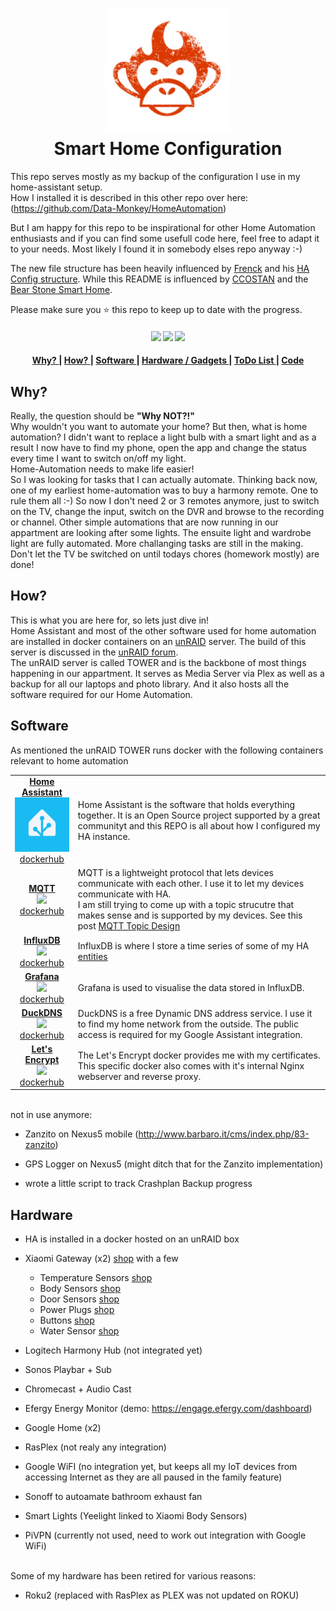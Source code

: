 <h1 align="center">
  <img src="https://raw.githubusercontent.com/Data-Monkey/data-monkey.github.io/master/images/datamonkey.png" alt="DataMonkey Smart Home" width="200"> <br>
  Smart Home Configuration
</h1>

This repo serves mostly as my backup of the configuration I use in my home-assistant setup.<br>
How I installed it is described in this other repo over here: (https://github.com/Data-Monkey/HomeAutomation)

But I am happy for this repo to be inspirational for other Home Automation enthusiasts and if you can find some usefull code here, feel free to adapt it to your needs. Most likely I found it in somebody elses repo anyway :-)

The new file structure has been heavily influenced by [Frenck](https://github.com/frenck/) and his [HA Config structure](https://github.com/frenck/home-assistant-config). While this README is influenced by [CCOSTAN](https://github.com/CCOSTAN) and the [Bear Stone Smart Home](https://github.com/CCOSTAN/Home-AssistantConfig). 

Please make sure you :star: this repo to keep up to date with the progress.
<div align="center">
  <h4>
    <a href="https://github.com/Data-Monkey/Home-Assistant-Config/stargazers"><img src="https://img.shields.io/github/stars/Data-Monkey/Home-Assistant-Config.svg?style=plasticr"></a>
    <a href="https://github.com/Data-Monkey/Home-Assistant-Config/commits/master"><img src="https://img.shields.io/github/last-commit/Data-Monkey/Home-Assistant-Config.svg?style=plasticr"></a>
    <a href="https://travis-ci.org/Data-Monkey/Home-Assistant-Config" target="_new"><img src="https://travis-ci.org/Data-Monkey/Home-Assistant-Config.svg?branch=master"></a>
  </h4>
</div>
<div align="center" font-color=orange><a name="menu"></a>
  <h4>
    <a href="https://github.com/Data-Monkey/Home-Assistant-Config#why">
      Why?
    </a>
    <span> | </span>
    <a href="https://github.com/Data-Monkey/Home-Assistant-Config#how">
      How?
    </a>
    <span> | </span>
    <a href="https://github.com/Data-Monkey/Home-Assistant-Config#software">
      Software
    </a>    
    <span> | </span>
    <a href="https://github.com/Data-Monkey/Home-Assistant-Config#hardware">
      Hardware / Gadgets
    </a>    
    <span> | </span>
    <a href="https://github.com/Data-Monkey/Home-Assistant-Config/issues">
      ToDo List
    </a>
    <span> | </span>
    <a href="https://github.com/Data-Monkey/Home-Assistant-Config/tree/master/config">
      Code
    </a>
  </h4>
</div>

<h2>Why?</h2>
Really, the question should be <b>"Why NOT?!"</b> <br>
Why wouldn't you want to automate your home? 
But then, what is home automation? I didn't want to replace a light bulb with a smart light and as a result I now have to find my phone, open the app and change the status every time I want to switch on/off my light.<br>
Home-Automation needs to make life easier!<br>
So I was looking for tasks that I can actually automate. 
Thinking back now, one of my earliest home-automation was to buy a harmony remote. One to rule them all :-) So now I don't need 2 or 3 remotes anymore, just to switch on the TV, change the input, switch on the DVR and browse to the recording or channel. 
Other simple automations that are now running in our appartment are looking after some lights. The ensuite light and wardrobe light are fully automated.
More challanging tasks are still in the making. Don't let the TV be switched on until todays chores (homework mostly) are done!

<h2>How?</h2>
This is what you are here for, so lets just dive in!<br>
Home Assistant and most of the other software used for home automation are installed in docker containers on an <a href="https://unraid.net/">unRAID</a> server. The build of this server is discussed in the <a href="https://forums.lime-technology.com/topic/30331-first-unraid-build-h87i-plus-lian-li-pc-q25/">unRAID forum</a>. <br>
The unRAID server is called TOWER and is the backbone of most things happening in our appartment. It serves as Media Server via Plex as well as a backup for all our laptops and photo library. And it also hosts all the software required for our Home Automation.

<h2>Software</h2>
As mentioned the unRAID TOWER runs docker with the following containers relevant to home automation

<table align="center" border="0">
<tr>
  <td align="center" width=20%>
    <a href="https://home-assistant.io">
      <b>Home Assistant</b><br>
      <img src="https://raw.githubusercontent.com/balloob/unraid-docker-templates/master/balloob/home-assistant-icon.png" width=100>
    </a>
    <a href="https://registry.hub.docker.com/u/homeassistant/home-assistant/">dockerhub</a>
  </td>
  <td>
    Home Assistant is the software that holds everything together. It is an Open Source project supported by a great communityt and this REPO is all about how I configured my HA instance.
  </td>
  </tr><tr>
  <td align="center">
    <a href="http://mqtt.org/">
    <b>MQTT</b><br>
    <img src="http://i.imgur.com/Cc9Jkcr.png" width=100>
    </a>
    <a href="https://hub.docker.com/u/spants/mqtt/">dockerhub</a>    
  </td>
    <td>
      MQTT is a lightweight protocol that lets devices communicate with each other. 
      I use it to let my devices communicate with HA. <br>
      I am still trying to come up with a topic strucutre that makes sense and is supported by my devices. 
      See this post <a href="https://community.home-assistant.io/t/mqtt-topic-design/69687">MQTT Topic Design</a>
    </td>
  </tr><tr>  
  <td align="center">
    <a href="https://www.influxdata.com/time-series-platform/influxdb/">
      <b>InfluxDB</b><br>
      <img src="https://raw.githubusercontent.com/pootzko/InfluxData.Net/master/nuget-icon.png" width=100>
    </a>
    <a href="https://hub.docker.com/_/influxdb/">dockerhub</a>
  </td>
  <td>
    InfluxDB is where I store a time series of some of my HA <a href="https://github.com/Data-Monkey/Home-Assistant-Config/blob/master/config/packages/influxdb.yaml">entities</a>
  </td>
</tr><tr>
  <td align="center">
    <a href="http://www.grafana.org">
    <b>Grafana</b><br>
    <img src="https://github.com/atribe/unRAID-docker/raw/master/icons/grafana.png" width=100>
    </a>
    <a href="https://hub.docker.com/r/grafana/grafana/">dockerhub</a>
  </td>
    <td>
      Grafana is used to visualise the data stored in InfluxDB.
    </td>
  </tr><tr> 
  <td align="center">
    <a href="http://www.duckdns.org">
    <b>DuckDNS</b><br>
    <img src="https://raw.githubusercontent.com/linuxserver/docker-templates/master/linuxserver.io/img/duckdns.png" width=100>
    </a>
    <a href="https://hub.docker.com/r/linuxserver/duckdns/">dockerhub</a>
  </td>
    <td>
      DuckDNS is a free Dynamic DNS address service. 
      I use it to find my home network from the outside. The public access is required for my Google Assistant integration.
    </td>
  </tr><tr> 
  <td align="center">
    <a href="https://letsencrypt.org/">
    <b>Let's Encrypt</b><br>
    <img src="https://raw.githubusercontent.com/linuxserver/docker-templates/master/linuxserver.io/img/letsencrypt.png" width=100>
    </a>
    <a href="https://hub.docker.com/r/linuxserver/letsencrypt/">dockerhub</a>
  </td>
    <td>
      The Let's Encrypt docker provides me with my certificates.<br>
      This specific docker also comes with it's internal Nginx webserver and reverse proxy.
    </td>
  </tr><tr>
</table>

<br>
not in use anymore:
<br>

- Zanzito on Nexus5 mobile (http://www.barbaro.it/cms/index.php/83-zanzito)

- GPS Logger on Nexus5  (might ditch that for the Zanzito implementation)

- wrote a little script to track Crashplan Backup progress

<h2>Hardware</h2>

- HA is installed in a docker hosted on an unRAID box

- Xiaomi Gateway (x2)             [shop](https://www.gearbest.com/living-appliances/pp_344667.html?wid=21)
  with a few
  - Temperature Sensors           [shop](https://www.gearbest.com/living-appliances/pp_344665.html?wid=21)
  - Body Sensors                  [shop](https://www.gearbest.com/smart-light-bulb/pp_257678.html?wid=21)
  - Door Sensors                  [shop](https://www.gearbest.com/smart-light-bulb/pp_257677.html?wid=21)
  - Power Plugs                   [shop](https://www.gearbest.com/living-appliances/pp_344666.html)
  - Buttons                       [shop](https://www.gearbest.com/smart-light-bulb/pp_257679.html)
  - Water Sensor                  [shop](https://www.gearbest.com/home-smart-improvements/pp_668897.html)

- Logitech Harmony Hub (not integrated yet)

- Sonos Playbar + Sub

- Chromecast + Audio Cast

- Efergy Energy Monitor           (demo: https://engage.efergy.com/dashboard)

- Google Home (x2) 

- RasPlex (not realy any integration)

- Google WiFI (no integration yet, but keeps all my IoT devices from accessing Internet as they are all paused in the family feature)

- Sonoff to autoamate bathroom exhaust fan

- Smart Lights (Yeelight linked to Xiaomi Body Sensors)

- PiVPN (currently not used, need to work out integration with Google WiFi)

<br>
Some of my hardware has been retired for various reasons:

- Roku2  (replaced with RasPlex as PLEX was not updated on ROKU)

